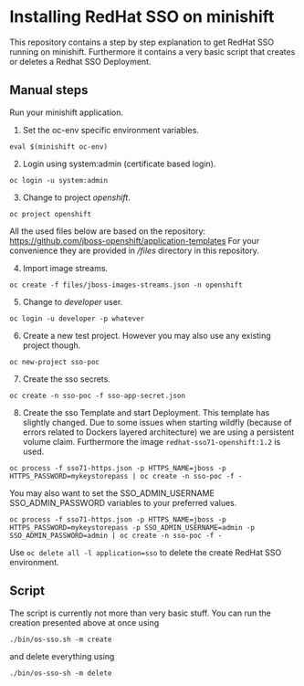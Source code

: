 # Installing RedHat SSO on minishift

This repository contains a step by step explanation to get RedHat SSO running on minishift. Furthermore it contains a very basic script that creates or deletes a Redhat SSO Deployment.

## Manual steps

Run your minishift application.

1. Set the oc-env specific environment variables.
```
eval $(minishift oc-env)
```
2. Login using system:admin (certificate based login).
```
oc login -u system:admin
```
3. Change to project _openshift_.
```
oc project openshift
```
All the used files below are based on the repository: https://github.com/jboss-openshift/application-templates
For your convenience they are provided in */files* directory in this repository.

4. Import image streams.
```
oc create -f files/jboss-images-streams.json -n openshift
```
5. Change to _developer_ user.
```
oc login -u developer -p whatever
```
6. Create a new test project. However you may also use any existing project though.
```
oc new-project sso-poc
```
7. Create the sso secrets.
```
oc create -n sso-poc -f sso-app-secret.json
```
8. Create the sso Template and start Deployment. This template has slightly changed. Due to some issues when starting wildfly (because of errors related to Dockers layered architecture) we are using a persistent volume claim. Furthermore the image `redhat-sso71-openshift:1.2` is used. 
```
oc process -f sso71-https.json -p HTTPS_NAME=jboss -p HTTPS_PASSWORD=mykeystorepass | oc create -n sso-poc -f -
```
You may also want to set the SSO_ADMIN_USERNAME SSO_ADMIN_PASSWORD variables to your preferred values.
```
oc process -f sso71-https.json -p HTTPS_NAME=jboss -p HTTPS_PASSWORD=mykeystorepass -p SSO_ADMIN_USERNAME=admin -p SSO_ADMIN_PASSWORD=admin | oc create -n sso-poc -f -
```

Use `oc delete all -l application=sso` to delete the create RedHat SSO environment.

## Script
The script is currently not more than very basic stuff. You can run the creation presented above at once using

```
./bin/os-sso.sh -m create
```

and delete everything using

```
./bin/os-sso-sh -m delete
```
